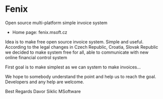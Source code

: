 ﻿# Fenix
Open source multi-platform simple invoice system

- Home page: fenix.msoft.cz

Idea is to make free open source invoice system. Simple and useful. According to the legal changes in Czech Republic, Croatia, Slovak Republic we decided to make system free for all, able to communicate with new online financial control system

First goal is to make simplest as we can system to make invoices...

We hope to somebody understand the point and help us to reach the goal. Developers and any help are welcome. 


Best Regards
Davor Siklic
MSoftware




